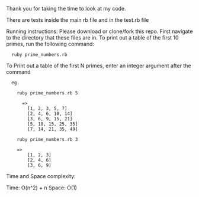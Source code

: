 Thank you for taking the time to look at my code.

There are tests inside the main rb file and in the test.rb file

Running instructions:
  Please download or clone/fork this repo.
  First navigate to the directory that these files are in.
  To print out a table of the first 10 primes, run the following command:

      ruby prime_numbers.rb


  To Print out a table of the first N primes, enter an integer argument after the command

      eg.

        ruby prime_numbers.rb 5

          =>
            [1, 2, 3, 5, 7]
            [2, 4, 6, 10, 14]
            [3, 6, 9, 15, 21]
            [5, 10, 15, 25, 35]
            [7, 14, 21, 35, 49]

        ruby prime_numbers.rb 3

        =>
            [1, 2, 3]
            [2, 4, 6]
            [3, 6, 9]



Time and Space complexity:

Time: O(n^2) + n
Space: O(1)